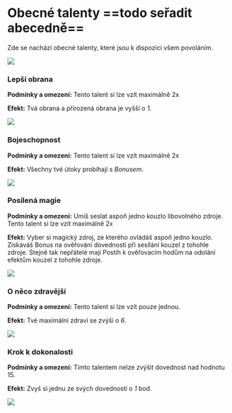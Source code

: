 # Obecné talenty ==todo seřadit abecedně==

Zde se nachází obecné talenty, které jsou k dispozici všem povoláním.

<img src="/assets/sep_line.png"/>

### Lepší obrana

**Podmínky a omezení:** Tento talent si lze vzít maximálně 2x

**Efekt:** Tvá obrana a přirozená obrana je vyšší o *1*.

<img src="/assets/sep_line.png"/>

### Bojeschopnost

**Podmínky a omezení:** Tento talent si lze vzít maximálně 2x

**Efekt:** Všechny tvé útoky probíhají s *Bonusem*.

<img src="/assets/sep_line.png"/>

### Posílená magie

**Podmínky a omezení:** Umíš seslat aspoň jedno kouzlo libovolného zdroje. Tento talent si lze vzít maximálně 2x

**Efekt:** Vyber si magický zdroj, ze kterého ovládáš aspoň jedno kouzlo. Získáváš Bonus na ověřování dovedností při sesílání kouzel z tohohle zdroje. Stejně tak nepřátelé mají Postih k ověřovacím hodům na odolání efektům kouzel z tohohle zdroje.

<img src="/assets/sep_line.png"/>

### O něco zdravější

**Podmínky a omezení:** Tento talent si lze vzít pouze jednou.

**Efekt:** Tvé maximální zdraví se zvýší o *6*.

<img src="/assets/sep_line.png"/>

### Krok k dokonalosti

**Podmínky a omezení:** Tímto talentem nelze zvýšit dovednost nad hodnotu 15.

**Efekt:** Zvyš si jednu ze svých dovedností o *1* bod.

<img src="/assets/sep_line.png"/>
